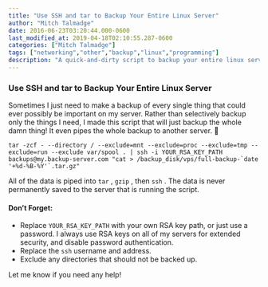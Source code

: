 ```yaml
---
title: "Use SSH and tar to Backup Your Entire Linux Server"
author: "Mitch Talmadge"
date: 2016-06-23T03:20:44.000-0600
last_modified_at: 2019-04-18T02:10:55.287-0600
categories: ["Mitch Talmadge"]
tags: ["networking","other","backup","linux","programming"]
description: "A quick-and-dirty script to backup your entire linux server in one go."
---
```


### Use SSH and tar to Backup Your Entire Linux Server

Sometimes I just need to make a backup of every single thing that could ever possibly be important on my server\. Rather than selectively backup only the things I need, I made this script that will just backup the whole damn thing\! It even pipes the whole backup to another server\. 👾
```
tar -zcf - --directory / --exclude=mnt --exclude=proc --exclude=tmp --exclude=run --exclude var/spool . | ssh -i YOUR_RSA_KEY_PATH backups@my.backup-server.com "cat > /backup_disk/vps/full-backup-`date '+%d-%B-%Y'`.tar.gz"
```

All of the data is piped into `tar` , `gzip` , then `ssh` \. The data is never permanently saved to the server that is running the script\.
#### Don’t Forget:
- Replace `YOUR_RSA_KEY_PATH` with your own RSA key path, or just use a password\. I always use RSA keys on all of my servers for extended security, and disable password authentication\.
- Replace the `ssh` username and address\.
- Exclude any directories that should not be backed up\.


Let me know if you need any help\!




